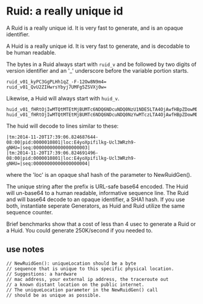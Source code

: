 Ruid: a really unique id
================

A Ruid is a really unique id. It is very fast to generate, and is an opaque identifier.

A Huid is a really unique id. It is very fast to generate, and is decodable to be human readable.

The bytes in a Ruid always start with `ruid_v` and
be followed by two digits of version identifier and an '_'
underscore before the variable portion starts.

~~~
ruid_v01_kyPC3GgPLHh1qZ_-F-12Ow8N9m4=
ruid_v01_QvU2ZIHwrsYbyj7UMFg5ZSVXj0w=
~~~

Likewise, a Huid will always start with `huid_v`.

~~~
huid_v01_fHRtOjIwMTQtMTEtMjBUMTc6NDQ6NDcuNDQ0NzU1NDE5LTA4OjAwfHBpZDowMDAwMDEwODc3fGxvYzpFNHlvWHBpZmlsa2ctVWNsM1dSemg5LWdOSFU9fHNlcTowMDAwMDAwMDAwMDAwMDAwMDAwM3w=
huid_v01_fHRtOjIwMTQtMTEtMjBUMTc6NDQ6NDcuNDQ0NzYwMTczLTA4OjAwfHBpZDowMDAwMDEwODc3fGxvYzpFNHlvWHBpZmlsa2ctVWNsM1dSemg5LWdOSFU9fHNlcTowMDAwMDAwMDAwMDAwMDAwMDAwNHw=
~~~

The huid will decode to lines similar to these:

~~~
|tm:2014-11-20T17:39:06.824687644-08:00|pid:0000010801|loc:E4yoXpifilkg-Ucl3WRzh9-gNHU=|seq:00000000000000000003|
|tm:2014-11-20T17:39:06.824691496-08:00|pid:0000010801|loc:E4yoXpifilkg-Ucl3WRzh9-gNHU=|seq:00000000000000000004|
~~~

where the 'loc' is an opaque sha1 hash of the parameter to NewRuidGen().

The unique string after the prefix is URL-safe base64
encoded. The Huid will un-base64 to
a human readable, informative sequence line. The Ruid and
will base64 decode to an opaque identifier, a
SHA1 hash. If you use both, instantiate seperate Generators,
as Huid and Ruid utilize the same sequence counter.

Brief benchmarks show that a cost of less than 4 usec to
generate a Ruid or a Huid. You could generate 250K/second
if you needed to.

use notes
------------
~~~
// NewRuidGen(): uniqueLocation should be a byte
// sequence that is unique to this specific physical location.
// Suggestions: a hardware
// mac address, your external ip address, the traceroute out
// a known distant location on the public internet.
// The uniqueLocation parameter in the NewRuidGen() call
// should be as unique as possible.
~~~
